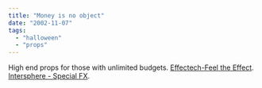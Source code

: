 ```yaml
---
title: "Money is no object"
date: "2002-11-07"
tags: 
  - "halloween"
  - "props"
---
```


High end props for those with unlimited budgets. [Effectech-Feel the Effect](http://www.feeltheeffect.com/). [Intersphere - Special FX](http://www.lasertag.com/specialfx/effects/index.html).
